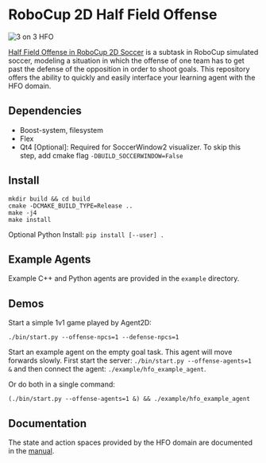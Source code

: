 RoboCup 2D Half Field Offense
===============

![3 on 3 HFO](https://github.com/mhauskn/HFO/blob/master/img/hfo3on3.png)

[Half Field Offense in RoboCup 2D Soccer](http://www.cs.utexas.edu/~AustinVilla/sim/halffieldoffense/) is a subtask in RoboCup simulated soccer, modeling a situation in which the offense of one team has to get past the defense of the opposition in order to shoot goals. This repository offers the ability to quickly and easily interface your learning agent with the HFO domain.

## Dependencies
 - Boost-system, filesystem
 - Flex
 - Qt4 [Optional]: Required for SoccerWindow2 visualizer. To skip this step, add cmake flag `-DBUILD_SOCCERWINDOW=False`

## Install
```
mkdir build && cd build
cmake -DCMAKE_BUILD_TYPE=Release ..
make -j4
make install
```
Optional Python Install: `pip install [--user] .`



## Example Agents
Example C++ and Python agents are provided in the `example` directory.

## Demos
Start a simple 1v1 game played by Agent2D:
```
./bin/start.py --offense-npcs=1 --defense-npcs=1
```

Start an example agent on the empty goal task. This agent will move
forwards slowly. First start the server: `./bin/start.py
--offense-agents=1 &` and then connect the agent:
`./example/hfo_example_agent`.

Or do both in a single command:
```
(./bin/start.py --offense-agents=1 &) && ./example/hfo_example_agent
```

## Documentation
The state and action spaces provided by the HFO domain are documented in the [manual](doc/manual.pdf).